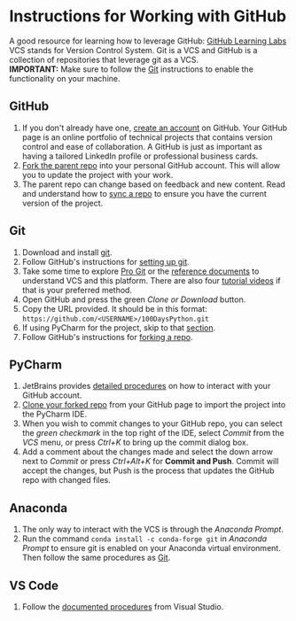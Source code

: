 # Instructions for Working with GitHub

A good resource for learning how to leverage GitHub: [GitHub Learning Labs](https://lab.github.com/courses)  
VCS stands for Version Control System. Git is a VCS and GitHub is a collection of repositories that leverage git as a VCS.  
**IMPORTANT:** Make sure to follow the [Git](../master/git.md#Git) instructions to enable the functionality on your machine.

## GitHub
1. If you don't already have one, [create an account](https://help.github.com/en/articles/signing-up-for-a-new-github-account) on GitHub. Your GitHub page is an online portfolio of technical projects that contains version control and ease of collaboration. A GitHub is just as important as having a tailored LinkedIn profile or professional business cards.
2. [Fork the parent repo](https://help.github.com/en/articles/fork-a-repo) into your personal GitHub account. This will allow you to update the project with your work.
3. The parent repo can change based on feedback and new content. Read and understand how to [sync a repo](https://help.github.com/en/articles/syncing-a-fork) to ensure you have the current version of the project.

## Git
1. Download and install [git](https://git-scm.com/downloads).
2. Follow GitHub's instructions for [setting up git](https://help.github.com/en/articles/set-up-git).
3. Take some time to explore [Pro Git](https://git-scm.com/book/en/v2) or the [reference documents](https://git-scm.com/docs) to understand VCS and this platform. There are also four [tutorial videos](https://git-scm.com/videos) if that is your preferred method.
4. Open GitHub and press the green _Clone or Download_ button.
5. Copy the URL provided. It should be in this format: `https://github.com/<USERNAME>/100DaysPython.git`
6. If using PyCharm for the project, skip to that [section](../master/git.md#PyCharm).  
7. Follow GitHub's instructions for [forking a repo](https://help.github.com/en/articles/fork-a-repo).

## PyCharm
1. JetBrains provides [detailed procedures](https://www.jetbrains.com/help/pycharm/github.html) on how to interact with your GitHub account.
2. [Clone your forked repo](https://www.jetbrains.com/help/pycharm/manage-projects-hosted-on-github.html#clone-from-GitHub) from your GitHub page to import the project into the PyCharm IDE.
3. When you wish to commit changes to your GitHub repo, you can select the _green checkmark_ in the top right of the IDE, select _Commit_ from the _VCS_ menu, or press _Ctrl+K_ to bring up the commit dialog box.
4. Add a comment about the changes made and select the down arrow next to _Commit_ or press _Ctrl+Alt+K_ for **Commit and Push**. Commit will accept the changes, but Push is the process that updates the GitHub repo with changed files.

## Anaconda
1. The only way to interact with the VCS is through the _Anaconda Prompt_.
2. Run the command `conda install -c conda-forge git` in _Anaconda Prompt_ to ensure git is enabled on your Anaconda virtual environment. Then follow the same procedures as [Git](../master/git.md#Git). 

## VS Code
1. Follow the [documented procedures](https://code.visualstudio.com/docs/editor/versioncontrol#_git-support) from Visual Studio.